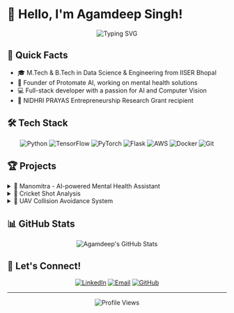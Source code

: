 # 👋 Hello, I'm Agamdeep Singh!

<div align="center">
  <img src="https://readme-typing-svg.herokuapp.com?font=Fira+Code&pause=1000&color=00FF00&center=true&vCenter=true&width=435&lines=AI+Enthusiast;Full+Stack+Developer;Entrepreneur;Lifelong+Learner" alt="Typing SVG" />
</div>

## 🚀 Quick Facts

- 🎓 M.Tech & B.Tech in Data Science & Engineering from IISER Bhopal
- 🧠 Founder of Protomate AI, working on mental health solutions
- 💻 Full-stack developer with a passion for AI and Computer Vision
- 🌟 NIDHRI PRAYAS Entrepreneurship Research Grant recipient

## 🛠️ Tech Stack

<div align="center">
  
  ![Python](https://img.shields.io/badge/-Python-3776AB?style=for-the-badge&logo=python&logoColor=white)
  ![TensorFlow](https://img.shields.io/badge/-TensorFlow-FF6F00?style=for-the-badge&logo=tensorflow&logoColor=white)
  ![PyTorch](https://img.shields.io/badge/-PyTorch-EE4C2C?style=for-the-badge&logo=pytorch&logoColor=white)
  ![Flask](https://img.shields.io/badge/-Flask-000000?style=for-the-badge&logo=flask&logoColor=white)
  ![AWS](https://img.shields.io/badge/-AWS-232F3E?style=for-the-badge&logo=amazon-aws&logoColor=white)
  ![Docker](https://img.shields.io/badge/-Docker-2496ED?style=for-the-badge&logo=docker&logoColor=white)
  ![Git](https://img.shields.io/badge/-Git-F05032?style=for-the-badge&logo=git&logoColor=white)
  
</div>

## 🏆 Projects

<details>
<summary>🧠 Manomitra - AI-powered Mental Health Assistant</summary>
<br>
An innovative pre-diagnostic tool that conducts symptom elicitation in multiple regional languages, enhancing accessibility and patient experience in mental health care.
<br><br>
<b>Tech Stack:</b> Python, TensorFlow, Flask, AWS
</details>

<details>
<summary>🏏 Cricket Shot Analysis</summary>
<br>
Engineered machine learning models for automated cricket shot analysis, enhancing player performance feedback accuracy using computer vision and deep learning techniques.
<br><br>
<b>Tech Stack:</b> Python, OpenCV, TensorFlow
</details>

<details>
<summary>🚁 UAV Collision Avoidance System</summary>
<br>
Developed a priority-based collision avoidance algorithm for UAVs, crucial for applications in military, medical, food delivery, and agriculture.
<br><br>
<b>Tech Stack:</b> Python, ROS, Gazebo
</details>

## 📊 GitHub Stats

<div align="center">
  <img src="https://github-readme-stats.vercel.app/api?username=jnash10&show_icons=true&theme=radical" alt="Agamdeep's GitHub Stats" />
</div>

## 🤝 Let's Connect!

<div align="center">
  
  [![LinkedIn](https://img.shields.io/badge/-LinkedIn-0077B5?style=for-the-badge&logo=linkedin&logoColor=white)](https://www.linkedin.com/in/agamdeep-iiser/)
  [![Email](https://img.shields.io/badge/-Email-D14836?style=for-the-badge&logo=gmail&logoColor=white)](mailto:agamdeep20@iiserb.ac.in)
  [![GitHub](https://img.shields.io/badge/-GitHub-181717?style=for-the-badge&logo=github&logoColor=white)](https://github.com/jnash10)
  
</div>

---

<div align="center">
  <img src="https://komarev.com/ghpvc/?username=jnash10&color=brightgreen" alt="Profile Views" />
</div>

